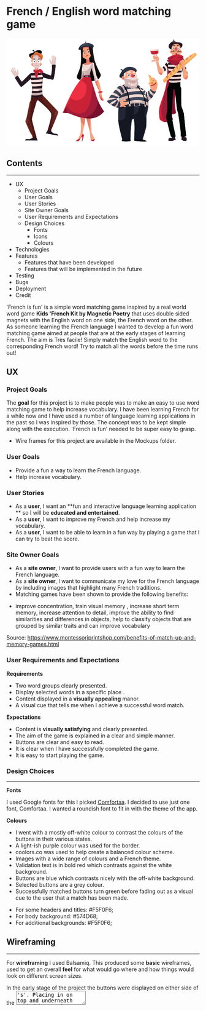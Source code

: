 

# French / English word matching game

![readme image](/assets/images/readme_image.jpg)

## Contents ##
---
* UX
    * Project Goals
    * User Goals
    * User Stories
    * Site Owner Goals
    * User Requirements and Expectations
    * Design Choices
        * Fonts
        * Icons
        * Colours
* Technologies
* Features
    * Features that have been developed
    * Features that will be implemented in the future
* Testing
* Bugs
* Deployment
* Credit

'French is fun' is a simple word matching game inspired by a real world word game **Kids 'French Kit by Magnetic Poetry** that uses double sided magnets with the English word on one side, the French word on the other.
As someone learning the French language I wanted to develop a fun word matching game aimed at people that are at the
early stages of learning French. The aim is Très facile! Simply match the English word to the corresponding French word!
Try to match all the words before the time runs out!


## UX

### Project Goals ###

The **goal** for this project is to make people was to make an easy to use word matching game to help increase vocabulary. I have been learning French for a while now and I have used a number of language learning applications in the past so I was inspired by those. The concept was to be kept simple along with the execution. 'French is fun' needed to be super easy to grasp.

- Wire frames for this project are available in the Mockups folder.

### User Goals ###

* Provide a fun a way to learn the French language.
* Help increase vocabulary.

### User Stories ###

* As a **user**, I want an **fun and interactive language learning application ** so I will be **educated and entertained**.
* As a **user**, I want to improve my French and help increase my vocabulary.
* As a **user**, I want to be able to learn in a fun way by playing a game that I can try to beat the score.

### Site Owner Goals ###

* As a **site owner**, I want to provide users with a fun way to learn the French language.
* As a **site owner**, I want to communicate my love for the French language by including images that highlight many French traditions.
* Matching games have been shown to provide the following benefits:
- improve concentration, train visual memory , increase short term memory, increase attention to detail, improve the ability to find similarities and differences in objects, help to classify objects that are grouped by similar traits and can improve vocabulary

Source: https://www.montessoriprintshop.com/benefits-of-match-up-and-memory-games.html

### User Requirements and Expectations ###

**Requirements**
* Two word groups clearly presented.
* Display selected words in a specific place .
* Content displayed in a **visually appealing** manor.
* A visual cue that tells me when I achieve a successful word match.


**Expectations**
* Content is **visually satisfying** and clearly presented.
* The aim of the game is explained in a clear and simple manner.
* Buttons are clear and easy to read.
* It is clear when I have successfully completed the game.
* It is easy to start playing the game.


### Design Choices ###
---
**Fonts**

I used Google fonts for this I picked [Comfortaa](https://fonts.googleapis.com/css2?family=Comfortaa:wght@500&family=Dosis&display=swap). I decided to use just one font, Comfortaa. I wanted a roundish font to fit in with the theme of the app.

**Colours**

- I went with a mostly off-white colour to contrast the colours of the buttons in their various states.
- A light-ish purple colour was used for the border.
- coolors.co was used to help create a balanced colour scheme.
- Images with a wide range of colours and a French theme.
- Validation text is in bold red which contrasts against the white background.
- Buttons are blue which contrasts nicely with the off-white background.
- Selected buttons are a grey colour.
- Successfully matched buttons turn green before fading out as a visual cue to the user that a match has been made.

* For some headers and titles: #F5F0F6;
* For body background: #574D68;
* For additional backgrounds:  #F5F0F6;


## Wireframing ##
---
For **wireframing** I used Balsamiq. This produced some **basic** wireframes, used to get an overall **feel** for what would go where and how things would look on different screen sizes.

In the early stage of the project the buttons were displayed on either side of the <textarea>'s'. Placing in on top and underneath worked better in regards to mobile design.


## Features ##
---
**Features** that have been **implemented:**

* Easy to use **navigation** on all screen sizes.
* Popup modals for starting the game, countdown running out and successfully completing the game.
* **Attractive** design aimed at ease of use.
* User can display a name.

**Features** that will be **implemented** in the **future:**

* The ability to change difficulty. Perhaps by making an adjustment to the countdown time. For example an easy difficulty level providing more time in which to complete the game.

* Turn the counter off. Learn on your time without the pressure of the timer.

* Multiple levels. Increasing in difficulty as the user progresses by means of including more difficult words. Counter continuing to countdown as they progress.

* Audio. Hear the word when a user clicks on a button. Also include some kind of sound on a successful match and/or successfully
completing a level.

* Different style of game such as including a series of words alongside an image. The user selects the correct word to match the image.

* Allow user to create a profile. This can include the ability to safe scores/times.

* Enable user to have a word list showing the words that they have learned.

* Dark mode feature.

* Allow user to change UI colours from included options.

## Technologies used ##
---
**Languages**

* [HTML](https://developer.mozilla.org/en-US/docs/Web/HTML)
* [CSS](https://developer.mozilla.org/en-US/docs/Web/CSS)
* [JS](https://nl.wikipedia.org/wiki/JavaScript)
* [JQuery](https://jquery.com/)
* [Popper](https://popper.js.org/)

**Tools & Libraries**

* [Git](https://git-scm.com/)
* [Bootstrap](https://getbootstrap.com/)
* [Google fonts](https://fonts.google.com/)
* [Google Developer tools](https://developers.google.com/web/tools/chrome-devtools/)
* [GitPod](https://www.gitpod.io/)
* [Balsamiq](https://balsamiq.com/)
* [Git](https://git-scm.com/)
* [Coolors](https://coolors.co)


## Testing

#### Google Developer Tools

- The application was tested manually using the following browsers. Testing involved going through the steps listed below as well as checking responsiveness.  
Chrome.
Firefox.
Microsoft Edge.
Safari.

Mark-up was validated via https://validator.w3.org/ no errors were found.
CSS was validated via http://jigsaw.w3.org/css-validator/ no errors were found.
JS was validated via https://jshint.com/ no major issues found.



Page loading speed was tested using via chrome Developer tools -> Network.
  - Finish: 2.34 s
  - DOMContentLoaded: 1.76 s


* The following steps were followed on all major browsers.

    1. On page load:

    - Enter name modal:
        - Checked that 'welcome' modal appeared on page load.
        - Clicked on button to start game without entering a name. Validation appeared as intended.
        - Clicked outside the modal to make sure that user could not bypass modal without entering a name. Also pressed Esc.
        - Checked to insure that validation text appeared when text field was left blank.   
        - Entered a name in text field then clicked on button.  

    - Main game:
        - Checked to see that name entered in text field matches that which appears on screen.
        - Checked to see that counter was displayed and showed the correct timing.
        - Clicked on various buttons to make sure that the selected button changed colour.
          - Grey when selected.
          - Restored to blue when a different button in the same language group was selected.
          - On a successful match checked that buttons changed to green, faded out and became unselect-able.  
        - Let timer run down to ensure that the timer expired modal appeared and counter did not go in to minus.
          - Clicked outside the modal to make sure that user could not bypass modal. Also pressed Esc.
          - Checked that restart button reloaded the page.
        - Matched all buttons to ensure that a successfully completed modal appears and counter stops.
          - Clicked outside the modal to make sure that user could not bypass modal. Also pressed Esc.
          - Checked that restart button reloaded the page.

 All of these actions were repeated with the console open. No errors were found. 


        **During development**

        * Counter issue:
            * Counter continued to run past zero even when user successfully completed the game.
        * Randomise feature:
            * Adding the randomise feature caused buttons to randomise on click as opposed to on page load.
        * Rows too close to each other:
            * Set margins and padding.
        * Enter name modal:
            * User able to bypass enter name modal by clicking outside the modal.
            * User able to begin game without entering a name.
        * Timer expired modal:
            * User able to bypass timer expired modal by clicking outside the modal.
        * User able to resize text-areas which affected the positioning of other elements.  
            * Styling was added to prevent this.
        * Modal images too large:
              * Added styling to the modals which fixed this.
        * Timer expired modal appearing on game completion:
            * Changes made to counter function to prevent this from happening.
        * User needs to enter name when restarting:
            * Need to implement something that would not require the same user to constantly re-enter their name.
        * Button sections styling issue.
            * Removing buttons resulted in rows getting smaller. Using a different technique to remove the buttons fixed this issue.

        **From validation/testing**

        * 'Welcome' modal Firefox issue:
            * When clicking on button with a blank text field the validation text read 'Enter Nome'.
        * User name and counter was not visible when accessed on mobile without clicking on the accordion button:
            * Replaced navbar with a row with styling.



## Deployment

- Deployment was achieved via GitHub at this link: https://jammerref2015.github.io/Frenchisfun/


## Credits



### Media

- The images used in this application were obtained from Shutterstock.

Images need Credits!

Sad France image by svtdesign.
French dogs image by Bibadash
French characters by Sabelskaya

### Acknowledgements

- I received inspiration for this project from different language learning apps.


### Updates

10/09/20

Placeholder text updated in 'welcome' modal. Code formatting. Readme updated.

09/09/20

Changed styling on boxStyleFrench and boxStyleEnglish. Media query is now min-width not max width. 

07/09/20

Some code cleanup. Replaced button onClicks with Jquery click functions. 
Color shceme updated. 
Styling updates. Textarea boxes now take up more row space elementing the gap that existed in the middle of the page. Padding also reduced. 
Heading redesigned to fix the counter and name display issue that was present on mobile/tablet views. 


06/09/20

Validation for welcome modal updated. Text now appears on the modal when form is left blank. Alert no longer appears.

04/09/20
- Added modal for counter reaching zero
- On successful word matches buttons now change to green and fade out. 

03/09/20

- Randomise location of buttons on page load.
- Added styling to textarea's to prevent user from re-sizing.
- Incresed word count.
- Added some styling. 
- Some code tiding. 


02/09/20

- Countdown timer now stops on succesful completion of game.

01/09/20

- Modal now appears when all buttons have been successfully matched.

01/09/20

- Added modal that appears on page load to request player name which is then added to the page.

- Added a timer which begins when the player clicks the lets begin button.

- Modal appears when timer gets to zero. Player has the option of restarting the game.

- Added an image to welcome modal and changed background to match image. Added temp text to 'welcome' modal.

- Change font site wide.

17/08/20

- Added countdown functionality. Popup now appears if user has completed a task in the set time.

29/07/20

- index.html

- Added id's to French buttons.
- Added id's to English buttons.
- Added values to English buttons.

- main.js

- Added functionality to buttons. They now change color when selected. Buttons now disappear when words correctly match.

- style.css

- Added remove class.

